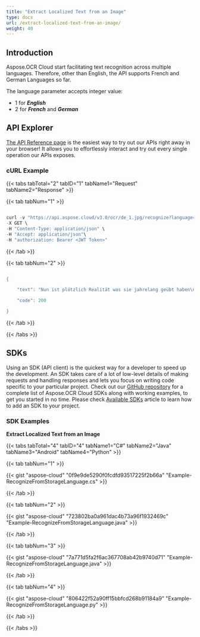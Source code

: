 ```yaml
---
title: "Extract Localized Text from an Image"
type: docs
url: /extract-localized-text-from-an-image/
weight: 40
---
```


## **Introduction**
Aspose.OCR Cloud start facilitating text recognition across multiple languages. Therefore, other than English, the API supports French and German Languages so far.

The language parameter accepts integer value:

- 1 for ***English***
- 2 for ***French*** and ***German***
## **API Explorer**
[The API Reference page](https://apireference.aspose.cloud/ocr/#/Ocr/GetRecognizeDocument) is the easiest way to try out our APIs right away in your browser! It allows you to effortlessly interact and try out every single operation our APIs exposes.
### **cURL Example**
{{< tabs tabTotal="2" tabID="1" tabName1="Request" tabName2="Response" >}}

{{< tab tabNum="1" >}}

```java

curl -v "https://api.aspose.cloud/v3.0/ocr/de_1.jpg/recognize?language=2" \
-X GET \
-H "Content-Type: application/json" \
-H "Accept: application/json"\
-H "authorization: Bearer <JWT Token>"

```

{{< /tab >}}

{{< tab tabNum="2" >}}

```java

{

    "text": "Nun ist plötzlich Realität was sie jahrelang geübt haben\nEigentlich hatten Castelli und seine Frau geplant auf dem Rückweg von\nPrag ein paar Tage in den österreichischen Alpen zu verbringen. Doch\nnun geht Antonio nicht mehr runter vom Gas er eilt über den Brenner\nund kommt um 14 Uhr im Luigi-Sacco-Krankenhaus in Mailand an das\nEnde der 192oer Jahre als Sanatorium für Tuberkulosepatienten\ngegründet wurde bevor es 1974 zum Universitätskrankenhaus wurde.\nSeine Station ist menschenleer keine Patienten kein Arzt niemand ist\nda. Er begreift sofort dass das was er und seine Kollegen jahrelang\ngeübt und simuliert haben nun plötzlich Realität geworden ist.\nCastelli weiß: Dies ist kein Film sondern es ist an der Zeit dass er sich\nden Bart abrasiert. Den Bart den er seit dreißig Jahren getragen hat.\nDetailansicht öffnen\nDamit die Masken besser haften hat Antonio Castelli sich den Bart\nabrasiert.\nAls er seine Reanimationseinheit betritt blickt Castelli in ein Chaos das\nvon einer schnellen Flucht zeugt. \"\"Also ging ich\" erzählt er \"\"in die\nAbteilung für Infektionskrankheiten wo wir simuliert hatten wie wir mit\nder Ebola-Krise vor fünf Jahren umgehen würden. In der Zeit seit dem\nTelefonat war es meinen Kollegen gelungen die gesamte Station zu\nevakuieren. Sie hatten vier Betten in einer abgeschlossenen Einheit\neingerichtet für Menschen mit hochansteckenden Krankheiten um sie\nmit den ersten Patienten aus Codogno dem Zentrum des Ausbruchs in\nder Lombardei zu belegen. Einer von ihnen - erst 42 Jahre alt - war die\nPerson die als 'Patient zweil bezeichnet wurde und Kontakt mit \"Patient\neins' hatte. Alles schien sich in einem beispiellosen Tempo zu\nverschlimmern. Am darauffolgenden Montag dem 24. Februar wurden\nauf der Intensivstation schon elf Betten benötigt.\"",

    "code": 200

}

```

{{< /tab >}}

{{< /tabs >}}
## **SDKs**
Using an SDK (API client) is the quickest way for a developer to speed up the development. An SDK takes care of a lot of low-level details of making requests and handling responses and lets you focus on writing code specific to your particular project. Check out our [GitHub repository](https://github.com/aspose-ocr-cloud) for a complete list of Aspose.OCR Cloud SDKs along with working examples, to get you started in no time. Please check [Available SDKs](/ocr/available-sdks/) article to learn how to add an SDK to your project.
### **SDK Examples**
**Extract Localized Text from an Image**

{{< tabs tabTotal="4" tabID="4" tabName1="C#" tabName2="Java" tabName3="Android" tabName4="Python" >}}

{{< tab tabNum="1" >}}

{{< gist "aspose-cloud" "0f9e9de5290f0fcdfd93517225f2b66a" "Example-RecognizeFromStorageLanguage.cs" >}}

{{< /tab >}}

{{< tab tabNum="2" >}}

{{< gist "aspose-cloud" "723802ba0a961dac4b73a96f1932469c" "Example-RecognizeFromStorageLanguage.java" >}}

{{< /tab >}}

{{< tab tabNum="3" >}}

{{< gist "aspose-cloud" "7a771d5fa2f6ac367708ab42b9740d71" "Example-RecognizeFromStorageLanguage.java" >}}

{{< /tab >}}

{{< tab tabNum="4" >}}

{{< gist "aspose-cloud" "806422f52a90ff15bbfcd268b91184a9" "Example-RecognizeFromStorageLanguage.py" >}}

{{< /tab >}}


{{< /tabs >}}
